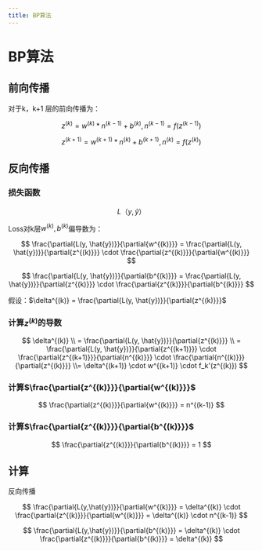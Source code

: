 ```yaml
---
title: BP算法
---
```

# BP算法

## 前向传播

对于k，k+1 层的前向传播为：

$$
z^{(k)} = w^{(k)}*n^{(k-1)} + b^{(k)}, n^{(k-1)} = f(z^{(k-1)})
$$

$$
z^{(k+1)} = w^{(k+1)}*n^{(k)} + b^{(k+1)}, n^{(k)} = f(z^{(k)})
$$

## 反向传播

### 损失函数

$$
L（y,\hat{y}）
$$

Loss对k层$w^{(k)}, b^{(k)}$偏导数为：

$$
\frac{\partial{L(y, \hat{y})}}{\partial{w^{(k)}}} = \frac{\partial{L(y, \hat{y})}}{\partial{z^{(k)}}} \cdot \frac{\partial{z^{(k)}}}{\partial{w^{(k)}}}
$$

$$
\frac{\partial{L(y, \hat{y})}}{\partial{b^{(k)}}} = \frac{\partial{L(y, \hat{y})}}{\partial{z^{(k)}}} \cdot \frac{\partial{z^{(k)}}}{\partial{b^{(k)}}}
$$

假设：$\delta^{(k)} = \frac{\partial{L(y, \hat{y})}}{\partial{z^{(k)}}}$

### 计算$z^{(k)}$的导数

$$
\delta^{(k)} \\ = \frac{\partial{L(y, \hat{y})}}{\partial{z^{(k)}}} \\ = \frac{\partial{L(y, \hat{y})}}{\partial{z^{(k+1)}}} \cdot \frac{\partial{z^{(k+1)}}}{\partial{n^{(k)}}} \cdot \frac{\partial{n^{(k)}}}{\partial{z^{(k)}}} \\= \delta^{(k+1)} \cdot w^{(k+1)} \cdot f_k'(z^{(k)})
$$

### 计算$\frac{\partial{z^{(k)}}}{\partial{w^{(k)}}}$

$$
\frac{\partial{z^{(k)}}}{\partial{w^{(k)}}} = n^{(k-1)}
$$

### 计算$\frac{\partial{z^{(k)}}}{\partial{b^{(k)}}}$

$$
\frac{\partial{z^{(k)}}}{\partial{b^{(k)}}} = 1
$$

## 计算

反向传播

$$
\frac{\partial{L(y,\hat{y})}}{\partial{w^{(k)}}} = \delta^{(k)} \cdot \frac{\partial{z^{(k)}}}{\partial{w^{(k)}}} = \delta^{(k)} \cdot n^{(k-1)} 
$$

$$
\frac{\partial{L(y,\hat{y})}}{\partial{b^{(k)}}} = \delta^{(k)} \cdot \frac{\partial{z^{(k)}}}{\partial{b^{(k)}}} = \delta^{(k)}
$$
